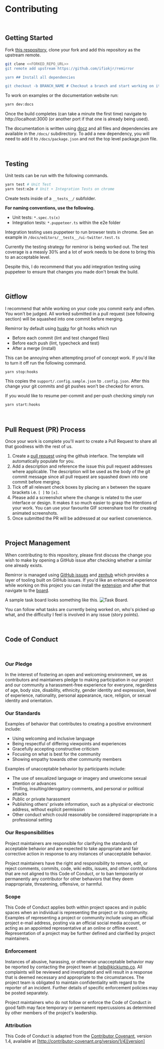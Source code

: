 # Contributing

<br />

## Getting Started

Fork [this respository](https://github.com/ifiokjr/remirror), clone your fork and add this repository as the upstream remote.

```bash
git clone <<FORKED_REPO_URL>>
git remote add upstream https://github.com/ifiokjr/remirror

yarn ## Install all dependencies

git checkout -b BRANCH_NAME # Checkout a branch and start working on it
```

To work on examples or the documentation website run:

```bash
yarn dev:docs
```

Once the build completes (can take a minute the first time) navigate to http://localhost:3000 (or another port if that one is already being used).

The documentation is written using [docz](https://docz.site) and all files and dependencies are available in the `/docs/` subdirectory. To add a new dependency, you will need to add it to `/docs/package.json` and not the top level package.json file.

<br />

## Testing

Unit tests can be run with the following commands.

```bash
yarn test # Unit Test
yarn test:e2e # Unit + Integration Tests on chrome
```

Create tests inside of a `__tests__/` subfolder.

**For naming conventions, use the following.**

- Unit tests: `*.spec.ts(x)`
- Integration tests: `*.puppeteer.ts` within the e2e folder

Integration testing uses puppeteer to run browser tests in chrome. See an example in `/docs/editors/__tests__/ui-twitter.test.ts`

Currently the testing strategy for remirror is being worked out. The test coverage is a measly 30% and a lot of work needs to be done to bring this to an acceptable level.

Despite this, I do recommend that you add integration testing using puppeteer to ensure that changes you made don't break the build.

<br />

## Gitflow

I recommend that while working on your code you commit early and often. You won't be judged. All worked submitted in a pull request (see following section) will be squashed into one commit before merging.

Remirror by default using [husky](https://github.com/typicode/husky) for git hooks which run

- Before each commit (lint and test changed files)
- Before each push (lint, typecheck and test)
- After a merge (install)

This can be annoying when attempting proof of concept work. If you'd like to turn it off run the following command.

```bash
yarn stop:hooks
```

This copies the `support/.config.sample.json` to `.config.json`. After this change your git commits and git pushes won't be checked for errors.

If you would like to resume per-commit and per-push checking simply run

```bash
yarn start:hooks
```

<br />

## Pull Request (PR) Process

Once your work is complete you'll want to create a Pull Request to share all that goodness with the rest of us.

1. Create a [pull request](https://help.github.com/en/articles/creating-a-pull-request) using the github interface. The template will automatically populate for you.
2. Add a description and reference the issue this pull request addresses where applicable. The description will be used as the body of the git commit message since all pull request are squashed down into one commit before merging.
3. Tick off all relevant check boxes by placing an x between the square brackets i.e. `[ ]` to `[x]`.
4. Please add a screenshot where the change is related to the user interface or design. It makes it so much easier to grasp the intentions of your work. You can use your favourite GIF screenshare tool for creating animated screenshots.
5. Once submitted the PR will be addressed at our earliest convenience.

<br />

## Project Management

When contributing to this repository, please first discuss the change you wish to make by opening a GitHub issue after checking whether a similar one already exists.

Remirror is managed using [GitHub issues](https://github.com/ifiokjr/remirror/issues) and [zenhub](https://www.zenhub.com) which provides a layer of tooling built on GitHub issues. If you'd like an enhanced experience while working on this project you can install the [extension](https://www.zenhub.com/extension) and after that navigate to the [board](https://github.com/ifiokjr/remirror/issues#workspaces/remirror-5c7c72fbbb593f1d1bd53c39/boards?repos=166780923).

A sample task board looks something like this.
![Task Board](https://dxssrr2j0sq4w.cloudfront.net/3.2.0/img/slider/zenhub-task-board.jpg).

You can follow what tasks are currently being worked on, who's picked up what, and the difficulty I feel is involved in any issue (story points).

<br />

## Code of Conduct

<br />

### Our Pledge

In the interest of fostering an open and welcoming environment, we as
contributors and maintainers pledge to making participation in our project and
our community a harassment-free experience for everyone, regardless of age, body
size, disability, ethnicity, gender identity and expression, level of experience,
nationality, personal appearance, race, religion, or sexual identity and
orientation.

### Our Standards

Examples of behavior that contributes to creating a positive environment
include:

- Using welcoming and inclusive language
- Being respectful of differing viewpoints and experiences
- Gracefully accepting constructive criticism
- Focusing on what is best for the community
- Showing empathy towards other community members

Examples of unacceptable behavior by participants include:

- The use of sexualized language or imagery and unwelcome sexual attention or
  advances
- Trolling, insulting/derogatory comments, and personal or political attacks
- Public or private harassment
- Publishing others' private information, such as a physical or electronic
  address, without explicit permission
- Other conduct which could reasonably be considered inappropriate in a
  professional setting

### Our Responsibilities

Project maintainers are responsible for clarifying the standards of acceptable
behavior and are expected to take appropriate and fair corrective action in
response to any instances of unacceptable behavior.

Project maintainers have the right and responsibility to remove, edit, or
reject comments, commits, code, wiki edits, issues, and other contributions
that are not aligned to this Code of Conduct, or to ban temporarily or
permanently any contributor for other behaviors that they deem inappropriate,
threatening, offensive, or harmful.

### Scope

This Code of Conduct applies both within project spaces and in public spaces
when an individual is representing the project or its community. Examples of
representing a project or community include using an official project e-mail
address, posting via an official social media account, or acting as an appointed
representative at an online or offline event. Representation of a project may be
further defined and clarified by project maintainers.

### Enforcement

Instances of abusive, harassing, or otherwise unacceptable behavior may be
reported by contacting the project team at help@kickjump.co. All
complaints will be reviewed and investigated and will result in a response that
is deemed necessary and appropriate to the circumstances. The project team is
obligated to maintain confidentiality with regard to the reporter of an incident.
Further details of specific enforcement policies may be posted separately.

Project maintainers who do not follow or enforce the Code of Conduct in good
faith may face temporary or permanent repercussions as determined by other
members of the project's leadership.

### Attribution

This Code of Conduct is adapted from the [Contributor Covenant][homepage], version 1.4,
available at [http://contributor-covenant.org/version/1/4][version]

[homepage]: http://contributor-covenant.org
[version]: http://contributor-covenant.org/version/1/4/
